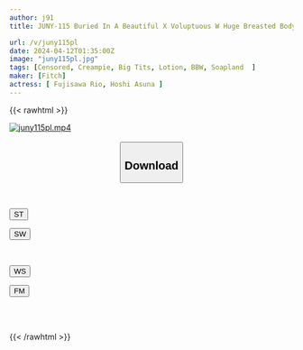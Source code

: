 ```yaml
---
author: j91
title: JUNY-115 Buried In A Beautiful X Voluptuous W Huge Breasted Body, Dynamite Raw Creampie Sex Special! Reo Fujisawa Asuna Hoshi

url: /v/juny115pl
date: 2024-04-12T01:35:00Z
image: "juny115pl.jpg"
tags: [Censored, Creampie, Big Tits, Lotion, BBW, Soapland	]
maker: [Fitch]
actress: [ Fujisawa Rio, Hoshi Asuna ]
---
```



{{< rawhtml >}}

<div class="video" data-videoid="1PJOj6wQJbs0zZ">
    <a href="javascript:;">
        <img src="/v/juny115pl/juny115pl.jpg" width="WIDTH" height="HEIGHT" alt="juny115pl.mp4" loading="lazy">
    </a>
</div>

<script type="text/javascript" src="https://j91.asia/asset/on-demand-st.js"></script>

<br>
  <link rel="stylesheet" href="https://j91.asia/asset/bs5.css">
  
  <center>
  <button class="btn btn-primary" type="button" data-bs-toggle="collapse" data-bs-target=".multi-collapse" aria-expanded="false" aria-controls="multiCollapseExample1 multiCollapseExample2"><h2>Download</h2></button></center>
</p>
<div class="row">
  <div class="col">
    <div class="collapse multi-collapse" id="multiCollapseExample1">
      <div class="card card-body">
	      	      <br>
<div class="buttons">  
<p><a href="https://streamtape.to/v/1PJOj6wQJbs0zZ" target="_blank"><button class="btn-hover color-3"><i class="fa fa-download"></i> ST</button></a></p>
<p><a href="https://asnwish.com/udv6mnsk1601" target="_blank"><button class="btn-hover color-2"><i class="fa fa-download"></i> SW</button></a></p></div>
    </div>
  </div>
</div>
  <div class="col">
    <div class="collapse multi-collapse" id="multiCollapseExample2">
      <div class="card card-body">
	      <br>
<div class="buttons">
<p><a href="https://wolfstream.tv/qgdq82r0zyx3"><button class="btn-hover color-9"><i class="fa fa-download"></i> WS</button></a></p>
<p><a href="https://filemoon.sx/d/dd3auo3rktw3"><button class="btn-hover color-8"><i class="fa fa-download"></i> FM</button></a></p></div>
<br><br>
      </div>
    </div>
  </div>
</div>

{{< /rawhtml >}}